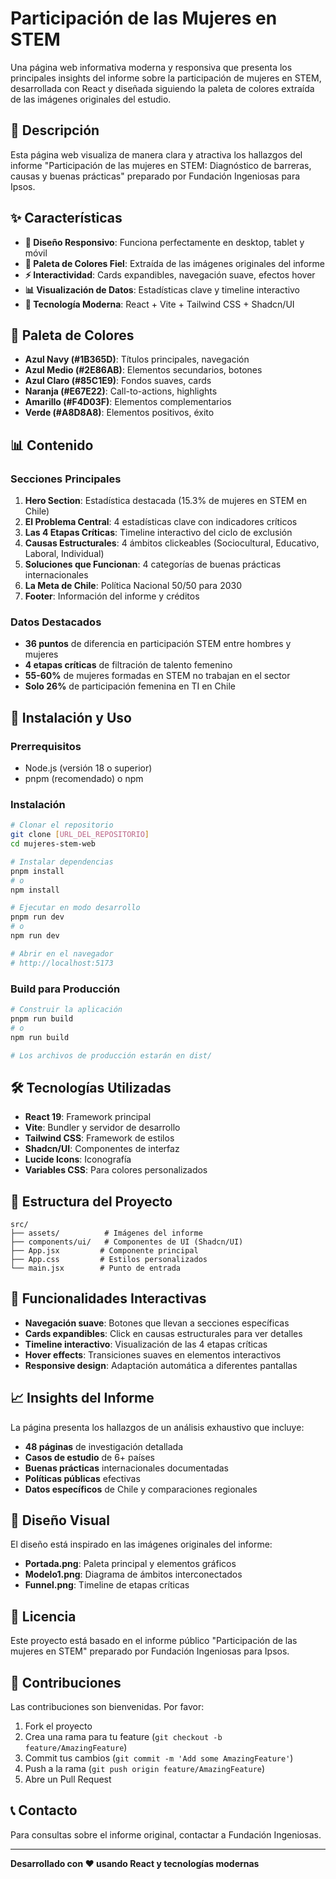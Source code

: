 # Participación de las Mujeres en STEM

Una página web informativa moderna y responsiva que presenta los principales insights del informe sobre la participación de mujeres en STEM, desarrollada con React y diseñada siguiendo la paleta de colores extraída de las imágenes originales del estudio.

## 🎯 Descripción

Esta página web visualiza de manera clara y atractiva los hallazgos del informe "Participación de las mujeres en STEM: Diagnóstico de barreras, causas y buenas prácticas" preparado por Fundación Ingeniosas para Ipsos.

## ✨ Características

- **📱 Diseño Responsivo**: Funciona perfectamente en desktop, tablet y móvil
- **🎨 Paleta de Colores Fiel**: Extraída de las imágenes originales del informe
- **⚡ Interactividad**: Cards expandibles, navegación suave, efectos hover
- **📊 Visualización de Datos**: Estadísticas clave y timeline interactivo
- **🚀 Tecnología Moderna**: React + Vite + Tailwind CSS + Shadcn/UI

## 🎨 Paleta de Colores

- **Azul Navy (#1B365D)**: Títulos principales, navegación
- **Azul Medio (#2E86AB)**: Elementos secundarios, botones
- **Azul Claro (#85C1E9)**: Fondos suaves, cards
- **Naranja (#E67E22)**: Call-to-actions, highlights
- **Amarillo (#F4D03F)**: Elementos complementarios
- **Verde (#A8D8A8)**: Elementos positivos, éxito

## 📊 Contenido

### Secciones Principales

1. **Hero Section**: Estadística destacada (15.3% de mujeres en STEM en Chile)
2. **El Problema Central**: 4 estadísticas clave con indicadores críticos
3. **Las 4 Etapas Críticas**: Timeline interactivo del ciclo de exclusión
4. **Causas Estructurales**: 4 ámbitos clickeables (Sociocultural, Educativo, Laboral, Individual)
5. **Soluciones que Funcionan**: 4 categorías de buenas prácticas internacionales
6. **La Meta de Chile**: Política Nacional 50/50 para 2030
7. **Footer**: Información del informe y créditos

### Datos Destacados

- **36 puntos** de diferencia en participación STEM entre hombres y mujeres
- **4 etapas críticas** de filtración de talento femenino
- **55-60%** de mujeres formadas en STEM no trabajan en el sector
- **Solo 26%** de participación femenina en TI en Chile

## 🚀 Instalación y Uso

### Prerrequisitos

- Node.js (versión 18 o superior)
- pnpm (recomendado) o npm

### Instalación

```bash
# Clonar el repositorio
git clone [URL_DEL_REPOSITORIO]
cd mujeres-stem-web

# Instalar dependencias
pnpm install
# o
npm install

# Ejecutar en modo desarrollo
pnpm run dev
# o
npm run dev

# Abrir en el navegador
# http://localhost:5173
```

### Build para Producción

```bash
# Construir la aplicación
pnpm run build
# o
npm run build

# Los archivos de producción estarán en dist/
```

## 🛠️ Tecnologías Utilizadas

- **React 19**: Framework principal
- **Vite**: Bundler y servidor de desarrollo
- **Tailwind CSS**: Framework de estilos
- **Shadcn/UI**: Componentes de interfaz
- **Lucide Icons**: Iconografía
- **Variables CSS**: Para colores personalizados

## 📁 Estructura del Proyecto

```
src/
├── assets/          # Imágenes del informe
├── components/ui/   # Componentes de UI (Shadcn/UI)
├── App.jsx         # Componente principal
├── App.css         # Estilos personalizados
└── main.jsx        # Punto de entrada
```

## 🎯 Funcionalidades Interactivas

- **Navegación suave**: Botones que llevan a secciones específicas
- **Cards expandibles**: Click en causas estructurales para ver detalles
- **Timeline interactivo**: Visualización de las 4 etapas críticas
- **Hover effects**: Transiciones suaves en elementos interactivos
- **Responsive design**: Adaptación automática a diferentes pantallas

## 📈 Insights del Informe

La página presenta los hallazgos de un análisis exhaustivo que incluye:

- **48 páginas** de investigación detallada
- **Casos de estudio** de 6+ países
- **Buenas prácticas** internacionales documentadas
- **Políticas públicas** efectivas
- **Datos específicos** de Chile y comparaciones regionales

## 🎨 Diseño Visual

El diseño está inspirado en las imágenes originales del informe:
- **Portada.png**: Paleta principal y elementos gráficos
- **Modelo1.png**: Diagrama de ámbitos interconectados
- **Funnel.png**: Timeline de etapas críticas

## 📄 Licencia

Este proyecto está basado en el informe público "Participación de las mujeres en STEM" preparado por Fundación Ingeniosas para Ipsos.

## 🤝 Contribuciones

Las contribuciones son bienvenidas. Por favor:

1. Fork el proyecto
2. Crea una rama para tu feature (`git checkout -b feature/AmazingFeature`)
3. Commit tus cambios (`git commit -m 'Add some AmazingFeature'`)
4. Push a la rama (`git push origin feature/AmazingFeature`)
5. Abre un Pull Request

## 📞 Contacto

Para consultas sobre el informe original, contactar a Fundación Ingeniosas.

---

**Desarrollado con ❤️ usando React y tecnologías modernas**

